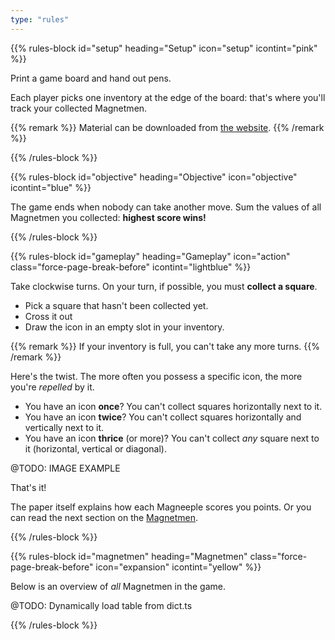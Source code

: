 ```yaml
---
type: "rules"
---
```


{{% rules-block id="setup" heading="Setup" icon="setup" icontint="pink" %}}

Print a game board and hand out pens. 

Each player picks one inventory at the edge of the board: that's where you'll track your collected Magnetmen.

{{% remark %}}
Material can be downloaded from [the website](https://pandaqi.com/magnetmen).
{{% /remark %}}

{{% /rules-block %}}

{{% rules-block id="objective" heading="Objective" icon="objective" icontint="blue" %}}

The game ends when nobody can take another move. Sum the values of all Magnetmen you collected: **highest score wins!**

{{% /rules-block %}}

{{% rules-block id="gameplay" heading="Gameplay" icon="action" class="force-page-break-before" icontint="lightblue" %}}

Take clockwise turns. On your turn, if possible, you must **collect a square**.

* Pick a square that hasn't been collected yet.
* Cross it out
* Draw the icon in an empty slot in your inventory.

{{% remark %}}
If your inventory is full, you can't take any more turns.
{{% /remark %}}

Here's the twist. The more often you possess a specific icon, the more you're _repelled_ by it.

* You have an icon **once**? You can't collect squares horizontally next to it.
* You have an icon **twice**? You can't collect squares horizontally and vertically next to it.
* You have an icon **thrice** (or more)? You can't collect _any_ square next to it (horizontal, vertical or diagonal).

@TODO: IMAGE EXAMPLE

That's it!

The paper itself explains how each Magneeple scores you points. Or you can read the next section on the [Magnetmen](#magnetmen).

{{% /rules-block %}}

{{% rules-block id="magnetmen" heading="Magnetmen" class="force-page-break-before" icon="expansion" icontint="yellow" %}}

Below is an overview of _all_ Magnetmen in the game.

@TODO: Dynamically load table from dict.ts

{{% /rules-block %}}
